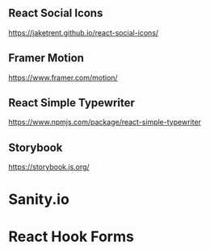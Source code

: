 ## React Social Icons

https://jaketrent.github.io/react-social-icons/

## Framer Motion

https://www.framer.com/motion/

## React Simple Typewriter

https://www.npmjs.com/package/react-simple-typewriter

## Storybook

https://storybook.js.org/

# Sanity.io

# React Hook Forms
